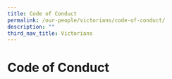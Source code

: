 ```yaml
---
title: Code of Conduct
permalink: /our-people/victorians/code-of-conduct/
description: ""
third_nav_title: Victorians
---
```

# **Code of Conduct**